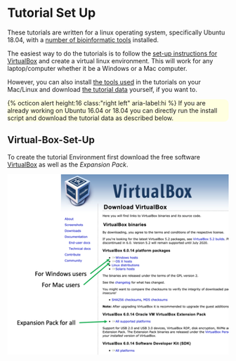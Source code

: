 # Tutorial Set Up

These tutorials are written for a linux operating system, specifically Ubuntu 18.04, with a [number of bioinformatic tools](APP_TOOLS.md) installed.

The easiest way to do the tutorials is to follow the [set-up instructions for VirtualBox](VB.md) and create a virtual linux environment.
This will work for any laptop/computer whether it be a Windows or a Mac computer.

However, you can also install [the tools used](APP_TOOLS.md) in the tutorials on your Mac/Linux and download [the tutorial data](APP_DATA.md) yourself, if you want to.

<div style="background-color:lightyellow;border-radius:10px">
  {% octicon alert height:16 class:"right left" aria-label:hi %} If you are already working on Ubuntu 16.04 or 18.04 you can directly run the install script and download the tutorial data as described below. 
</div>

## Virtual-Box-Set-Up

To create the tutorial Environment first download the free software [VirtualBox](https://www.virtualbox.org/wiki/Downloads) as well as the *Expansion Pack*.

<img src="figures/VB_1.png" alt="hi"></img>

